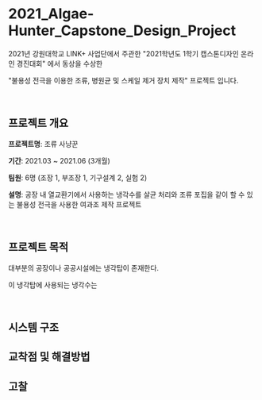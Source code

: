 # 2021_Algae-Hunter_Capstone_Design_Project

2021년 강원대학교 LINK+ 사업단에서 주관한 "2021학년도 1학기 캡스톤디자인 온라인 경진대회" 에서 동상을 수상한

"불용성 전극을 이용한 조류, 병원균 및 스케일 제거 장치 제작" 프로젝트 입니다.

<br/>

## 프로젝트 개요

**프로젝트명**: 조류 사냥꾼

**기간**: 2021.03 ~ 2021.06 (3개월)

**팀원**: 6명 (조장 1, 부조장 1, 기구설계 2, 실험 2)

**설명**: 공장 내 열교환기에서 사용하는 냉각수를 살균 처리와 조류 포집을 같이 할 수 있는 불용성 전극을 사용한 여과조 제작 프로젝트

<br/>

## 프로젝트 목적

대부분의 공장이나 공공시설에는 냉각탑이 존재한다. 

이 냉각탑에 사용되는 냉각수는

<br/>

## 시스템 구조




## 교착점 및 해결방법


## 고찰




